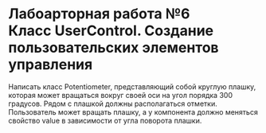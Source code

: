 # Лабоарторная работа №6 <br> Класс UserControl. Создание пользовательских элементов управления 

Написать класс Potentiometer, представляющий собой круглую плашку,
которая может вращаться вокруг своей оси на угол порядка 300
градусов. Рядом с плашкой должны располагаться отметки.
Пользователь может вращать плашку, а у компонента должно меняться
свойство value в зависимости от угла поворота плашки. 
